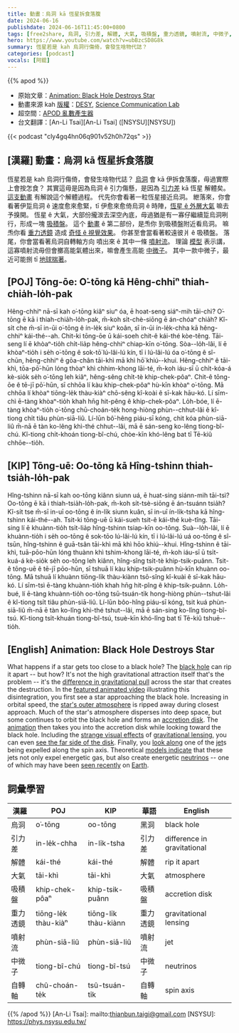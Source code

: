 ```yaml
---
title: 動畫：烏洞 kā 恆星拆食落腹
date: 2024-06-16
publishdate: 2024-06-16T11:45:00+0800
tags: [free2share, 烏洞, 引力差, 解體, 大氣, 吸積盤, 重力透鏡, 噴射流, 中微子, 自轉軸]
hero: https://www.youtube.com/watch?v=ubBzcSD8G8k
summary: 恆星若是 kah 烏洞行傷倚，會發生啥物代誌？
categories: [podcast]
vocals: [阿錕]
---
```


{{% apod %}}

- 原始文章：[Animation: Black Hole Destroys Star](https://apod.nasa.gov/apod/ap240616.html)
- 動畫來源 kah [版權][copyright]：[DESY](https://www.desy.de/), [Science Communication Lab](https://www.scicom-lab.com/)
- 超空間：[APOD 亂數產生器](https://apod.nasa.gov/apod/random_apod.html)
- 台文翻譯：[An-Li Tsai][An-Li Tsai] ([NSYSU][NSYSU])

{{< podcast "cly4gq4hn06q901v52h0h72qs" >}}

## [漢羅] 動畫：烏洞 kā 恆星拆食落腹
恆星若是 kah 烏洞行傷倚，會發生啥物代誌？
[烏洞][black hole] 會 kā 伊拆食落腹，毋過實際上會按怎食？
其實這毋是因為烏洞 ê 引力傷懸，是因為 [引力差][difference in gravitational pull] kā 恆星 解體矣。
[這支動畫][featured animated video] 有解說這个解體過程。
代先你會看著一粒恆星接近烏洞。
紲落來，你會看著伊踅烏洞 ê 速度愈來愈緊，tī 伊愈來愈倚烏洞 ê 時陣，[恆星 ê 外層大氣][star's outer atmosphere] 嘛去予搝開。
恆星 ê 大氣，大部份攏湠去深空內底，毋過猶是有一寡仔繼續踅烏洞咧行，形成一塊 [吸積盤][accretion disk]。
這个 [動畫][animation] ê 第二部份，是𤆬你 到吸積盤附近看烏洞。
嘛𤆬你看 [重力透鏡][gravitational lensing] 造成 [奇怪 ê 視覺效果][strange visual effects]。
你甚至會當看著較遠彼爿 ê 吸積盤。
落尾，你會當看著烏洞自轉軸方向 噴出來 ê 其中一條 [噴射流][jet]。
理論 [模型][models indicate] 表示講，這寡噴射流毋但會擲高能氣體出來，嘛會產生高能 [中微子][neutrinos]。
其中一款中微子，最近可能捌 tī [地球][Earth][揣著][seen recently]。

## [POJ] Tōng-ōe: O͘-tōng kā Hêng-chhiⁿ thiah-chia̍h-lo̍h-pak
Hêng-chhiⁿ nā-sī kah o͘-tōng kiâⁿ siuⁿ óa, ē hoat-seng siáⁿ-mih tāi-chì?
O͘-tōng ē kā i thiah-chia̍h-lo̍h-pak, m̄-koh si̍t-chè-siōng ē án-chóaⁿ chia̍h?
Kî-si̍t che m̄-sī in-ūi o͘-tōng ê ín-le̍k siuⁿ koân, sī in-ūi ín-le̍k-chha kā hêng-chhiⁿ kái-thé--ah.
Chit-ki tōng-ōe ū kái-soeh chit-ê kái-thé kòe-têng.
Tāi-seng lí ē khòaⁿ-tio̍h chi̍t-lia̍p hêng-chhiⁿ chiap-kīn o͘-tōng.
Sòa--lo̍h-lâi, lí ē khòaⁿ-tio̍h i se̍h o͘-tōng ê sok-tō͘ lú-lâi-lú kín, tī i lú-lâi-lú óa o͘-tōng ê sî-chūn, hêng-chhiⁿ ê gōa-chân tāi-khì mā khì hō͘ khiú--khui.
Hêng-chhiⁿ ê tāi-khì, tōa-pō͘-hūn lóng thòaⁿ khì chhim-khong lāi-té, m̄-koh iáu-sī ū chi̍t-kóa-á kè-sio̍k se̍h o͘-tōng leh kiâⁿ, hêng-sêng chi̍t-tè khip-chek-pôaⁿ.
Chit-ê tōng-ōe ê tē-jī pō͘-hūn, sī chhōa lí kàu khip-chek-pôaⁿ hù-kīn khòaⁿ o͘-tōng.
Mā chhōa lí khòaⁿ tiōng-le̍k thàu-kiàⁿ chō-sêng kî-koài ê sī-kak hāu-kó.
Lí sīm-chì ē-tàng khòaⁿ-tio̍h khah hn̄g hit-pêng ê khip-chek-pôaⁿ.
Lo̍h-bóe, lí ē-tàng khòaⁿ-tio̍h o͘-tōng chū-choán-te̍k hong-hiòng phùn--chhut-lâi ê kî-tiong chi̍t tiâu phùn-siā-liû.
Lí-lūn bô͘-hêng piáu-sī kóng, chit kóa phùn-siā-liû m̄-nā ē tàn ko-lêng khì-thé chhut--lâi, mā ē sán-seng ko-lêng tiong-bî-chú.
Kî-tiong chi̍t-khoán tiong-bî-chú, chòe-kīn khó-lêng bat tī Tē-kiû chhōe--tio̍h.

## [KIP] Tōng-uē: Oo-tōng kā Hîng-tshinn thiah-tsia̍h-lo̍h-pak
Hîng-tshinn nā-sī kah oo-tōng kiânn siunn uá, ē huat-sing siánn-mih tāi-tsì?
Oo-tōng ē kā i thiah-tsia̍h-lo̍h-pak, m̄-koh si̍t-tsè-siōng ē án-tsuánn tsia̍h?
Kî-si̍t tse m̄-sī in-uī oo-tōng ê ín-li̍k siunn kuân, sī in-uī ín-li̍k-tsha kā hîng-tshinn kái-thé--ah.
Tsit-ki tōng-uē ū kái-sueh tsit-ê kái-thé kuè-tîng.
Tāi-sing lí ē khuànn-tio̍h tsi̍t-lia̍p hîng-tshinn tsiap-kīn oo-tōng.
Suà--lo̍h-lâi, lí ē khuànn-tio̍h i se̍h oo-tōng ê sok-tōo lú-lâi-lú kín, tī i lú-lâi-lú uá oo-tōng ê sî-tsūn, hîng-tshinn ê guā-tsân tāi-khì mā khì hōo khiú--khui.
Hîng-tshinn ê tāi-khì, tuā-pōo-hūn lóng thuànn khì tshim-khong lāi-té, m̄-koh iáu-sī ū tsi̍t-kuá-á kè-sio̍k se̍h oo-tōng leh kiânn, hîng-sîng tsi̍t-tè khip-tsik-puânn.
Tsit-ê tōng-uē ê tē-jī pōo-hūn, sī tshuā lí kàu khip-tsik-puânn hù-kīn khuànn oo-tōng.
Mā tshuā lí khuànn tiōng-li̍k thàu-kiànn tsō-sîng kî-kuài ê sī-kak hāu-kó.
Lí sīm-tsì ē-tàng khuànn-tio̍h khah hn̄g hit-pîng ê khip-tsik-puânn.
Lo̍h-bué, lí ē-tàng khuànn-tio̍h oo-tōng tsū-tsuán-ti̍k hong-hiòng phùn--tshut-lâi ê kî-tiong tsi̍t tiâu phùn-siā-liû.
Lí-lūn bôo-hîng piáu-sī kóng, tsit kuá phùn-siā-liû m̄-nā ē tàn ko-lîng khì-thé tshut--lâi, mā ē sán-sing ko-lîng tiong-bî-tsú.
Kî-tiong tsi̍t-khuán tiong-bî-tsú, tsuè-kīn khó-lîng bat tī Tē-kiû tshuē--tio̍h.

## [English] Animation: Black Hole Destroys Star
What happens if a star gets too close to a black hole?
The [black hole][black hole] can rip it apart -- but how?
It's not the high gravitational attraction itself that's the problem -- it's the [difference in gravitational pull][difference in gravitational pull] across the star that creates the destruction.
In the [featured animated video][featured animated video] illustrating this disintegration, you first see a star approaching the black hole.
Increasing in orbital speed, the [star's outer atmosphere][star's outer atmosphere] is ripped away during closest approach.
Much of the star's atmosphere disperses into deep space, but some continues to orbit the black hole and forms an [accretion disk][accretion disk].
The [animation][animation] then takes you into the accretion disk while looking toward the black hole.
Including the [strange visual effects][strange visual effects] of [gravitational lensing][gravitational lensing], you can even [see the far side of the disk][see the far side of the disk].
Finally, you [look along][look along] one of the [jet][jet]s being expelled along the spin axis.
Theoretical [models indicate][models indicate] that these jets not only expel energetic gas, but also create energetic [neutrinos][neutrinos] -- one of which may have been [seen recently][seen recently] on [Earth][Earth].

## 詞彙學習

|漢羅|POJ|KIP|華語|English|
|-|-|-|-|-|
|烏洞|o͘-tōng|oo-tōng|黑洞|black hole|
|引力差|in-le̍k-chha|in-li̍k-tsha|引力差|difference in gravitational|
|解體|kái-thé|kái-thé|解體|rip it apart|
|大氣|tāi-khì|tāi-khì|大氣|atmosphere|
|吸積盤|khip-chek-pôaⁿ|khip-tsik-puânn|吸積盤|accretion disk|
|重力透鏡|tiōng-le̍k thàu-kiàⁿ|tiōng-li̍k thàu-kiànn|重力透鏡|gravitational lensing|
|噴射流|phùn-siā-liû|phùn-siā-liû|噴射流|jet|
|中微子|tiong-bî-chú|tiong-bî-tsú|中微子|neutrinos|
|自轉軸|chû-choán-te̍k|tsû-tsuán-ti̍k|自轉軸|spin axis|

{{% /apod %}}
[An-Li Tsai]: mailto:thianbun.taigi@gmail.com
[NSYSU]: https://phys.nsysu.edu.tw/

[copyright]: https://apod.nasa.gov/apod/fap/lib/about_apod.html#srapply
[License3]: https://creativecommons.org/licenses/by/3.0/
[License2]:https://creativecommons.org/licenses/by-nc-nd/2.0/

[black hole]:https://science.nasa.gov/universe/black-holes/
[difference in gravitational pull]:http://burro.astr.cwru.edu/Academics/Astr221/Gravity/tides.html
[featured animated video]:https://www.desy.de/news/news_search/index_eng.html?openDirectAnchor=2030
[star's outer atmosphere]:https://en.wikipedia.org/wiki/Stellar_atmosphere
[accretion disk]:https://apod.nasa.gov/apod/ap170327.html
[animation]:https://youtu.be/ubBzcSD8G8k
[strange visual effects]:https://www.phy.mtu.edu/bht/rjn_bht.html
[gravitational lensing]:https://en.wikipedia.org/wiki/Gravitational_lens
[see the far side of the disk]:https://apod.nasa.gov/apod/ap240508.html
[look along]:https://previews.123rf.com/images/natara/natara1807/natara180700046/106000297-cat-looking-on-the-table-in-the-coffee-shop.jpg
[jet]:https://apod.nasa.gov/apod/ap240509.html
[models indicate]:https://ui.adsabs.harvard.edu/abs/2021NatAs.tmp...49W/abstract
[neutrinos]:https://nasa.tumblr.com/post/643837966463188992/youre-always-surrounded-by-neutrinos
[seen recently]:https://www.newscientist.com/article/2268724-weve-spotted-a-neutrino-blasted-out-by-a-black-hole-shredding-a-star/
[Earth]:https://earthobservatory.nasa.gov/topic/image-of-the-day
